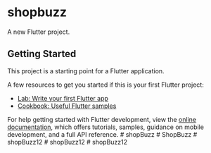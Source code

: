 # shopbuzz

A new Flutter project.

## Getting Started

This project is a starting point for a Flutter application.

A few resources to get you started if this is your first Flutter project:

- [Lab: Write your first Flutter app](https://docs.flutter.dev/get-started/codelab)
- [Cookbook: Useful Flutter samples](https://docs.flutter.dev/cookbook)

For help getting started with Flutter development, view the
[online documentation](https://docs.flutter.dev/), which offers tutorials,
samples, guidance on mobile development, and a full API reference.
#   s h o p B u z z  
 #   S h o p B u z z  
 #   s h o p B u z z 1 2  
 #   s h o p B u z z 1 2  
 #   s h o p B u z z 1 2  
 